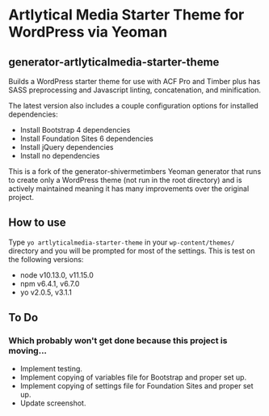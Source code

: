 # Artlytical Media Starter Theme for WordPress via Yeoman

## generator-artlyticalmedia-starter-theme

Builds a WordPress starter theme for use with ACF Pro and Timber plus has SASS preprocessing and Javascript linting, concatenation, and minification.

The latest version also includes a couple configuration options for installed dependencies:

* Install Bootstrap 4 dependencies
* Install Foundation Sites 6 dependencies
* Install jQuery dependencies
* Install no dependencies

This is a fork of the generator-shivermetimbers Yeoman generator that runs to create only a WordPress theme (not run in the root directory) and is actively maintained meaning it has many improvements over the original project.

## How to use

Type `yo artlyticalmedia-starter-theme` in your `wp-content/themes/` directory and you will be prompted for most of the settings.  This is test on the following versions:

* node v10.13.0, v11.15.0
* npm v6.4.1, v6.7.0
* yo v2.0.5, v3.1.1

## To Do

### Which probably won't get done because this project is moving...

* Implement testing.
* Implement copying of variables file for Bootstrap and proper set up.
* Implement copying of settings file for Foundation Sites and proper set up.
* Update screenshot.